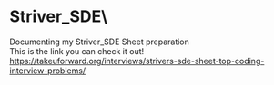 # Striver_SDE\
Documenting my Striver_SDE Sheet preparation\
This is the link you can check it out!\
https://takeuforward.org/interviews/strivers-sde-sheet-top-coding-interview-problems/

